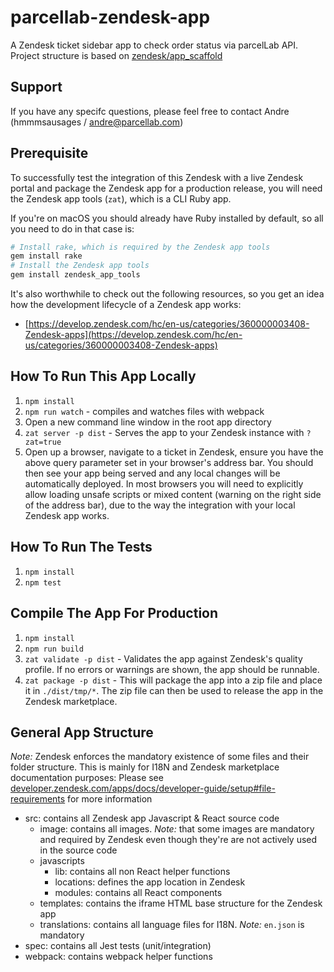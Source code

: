 # parcellab-zendesk-app

A Zendesk ticket sidebar app to check order status via parcelLab API.
Project structure is based on [zendesk/app_scaffold](https://github.com/zendesk/app_scaffold)

## Support

If you have any specifc questions, please feel free to contact Andre (hmmmsausages / andre@parcellab.com)

## Prerequisite

To successfully test the integration of this Zendesk with a live Zendesk portal and package the Zendesk app for a production release, you will need the Zendesk app tools (`zat`), which is a CLI Ruby app.

If you're on macOS you should already have Ruby installed by default, so all you need to do in that case is:

```bash
# Install rake, which is required by the Zendesk app tools
gem install rake
# Install the Zendesk app tools
gem install zendesk_app_tools
```

It's also worthwhile to check out the following resources, so you get an idea how the development lifecycle of a Zendesk app works:

- [https://develop.zendesk.com/hc/en-us/categories/360000003408-Zendesk-apps](https://develop.zendesk.com/hc/en-us/categories/360000003408-Zendesk-apps)

## How To Run This App Locally

1. `npm install`
1. `npm run watch` - compiles and watches files with webpack
1. Open a new command line window in the root app directory
1. `zat server -p dist` - Serves the app to your Zendesk instance with `?zat=true`
1. Open up a browser, navigate to a ticket in Zendesk, ensure you have the above query parameter set in your browser's address bar. You should then see your app being served and any local changes will be automatically deployed. In most browsers you will need to explicitly allow loading unsafe scripts or mixed content (warning on the right side of the address bar), due to the way the integration with your local Zendesk app works.

## How To Run The Tests

1. `npm install`
1. `npm test`

## Compile The App For Production

1. `npm install`
1. `npm run build`
1. `zat validate -p dist` - Validates the app against Zendesk's quality profile. If no errors or warnings are shown, the app should be runnable.
1. `zat package -p dist` - This will package the app into a zip file and place it in `./dist/tmp/*`. The zip file can then be used to release the app in the Zendesk marketplace.

## General App Structure

*Note:* Zendesk enforces the mandatory existence of some files and their folder structure. This is mainly for I18N and Zendesk marketplace documentation purposes: Please see [developer.zendesk.com/apps/docs/developer-guide/setup#file-requirements](https://developer.zendesk.com/apps/docs/developer-guide/setup#file-requirements) for more information

- src: contains all Zendesk app Javascript & React source code
  - image: contains all images. *Note:* that some images are mandatory and required by Zendesk even though they're are not actively used in the source code
  - javascripts
    - lib: contains all non React helper functions
    - locations: defines the app location in Zendesk
    - modules: contains all React components
  - templates: contains the iframe HTML base structure for the Zendesk app
  - translations: contains all language files for I18N. *Note:* `en.json` is mandatory
- spec: contains all Jest tests (unit/integration)
- webpack: contains webpack helper functions